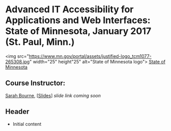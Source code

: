 # Advanced IT Accessibility for Applications and Web Interfaces: State of Minnesota, January 2017 (St. Paul, Minn.)  

<img src="https://www.mn.gov/portal/assets/justified-logo_tcm1077-265308.jpg" width="25" height"25" alt="State of Minnesota logo"> [State of Minnesota](http://mn.gov)  

## Course Instructor:  
[Sarah Bourne](https://twitter.com/sarahebourne), [[Slides](<slidesLink>)] *slide link coming soon*  

## Header  
* Initial content  
